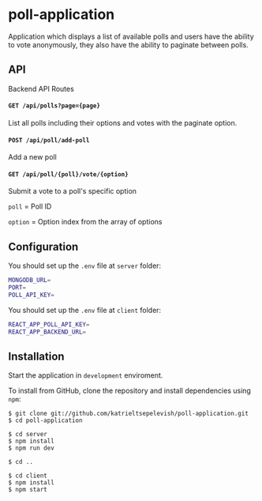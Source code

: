 # poll-application
Application which displays a list of available polls and users have the ability to vote anonymously, they also have the ability to paginate between polls.

## API
Backend API Routes

#### `GET /api/polls?page={page}`
List all polls including their options and votes with the paginate option.

#### `POST /api/poll/add-poll`
Add a new poll

#### `GET /api/poll/{poll}/vote/{option}`
Submit a vote to a poll's specific option

`poll` = Poll ID

`option` = Option index from the array of options



## Configuration

You should set up the `.env` file at `server` folder:

```sh
MONGODB_URL=
PORT=
POLL_API_KEY=
```
You should set up the `.env` file at `client` folder:

```sh
REACT_APP_POLL_API_KEY=
REACT_APP_BACKEND_URL=
```

## Installation

Start the application in `development` enviroment.

To install from GitHub, clone the repository and install dependencies using `npm`:
```
$ git clone git://github.com/katrieltsepelevish/poll-application.git
$ cd poll-application

$ cd server
$ npm install
$ npm run dev

$ cd ..

$ cd client
$ npm install
$ npm start
```
